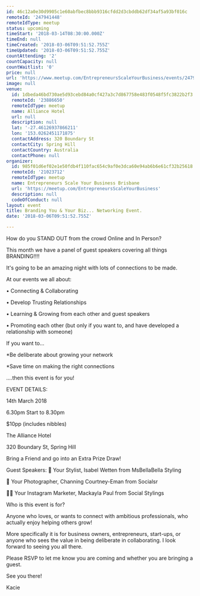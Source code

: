 ```yaml
---
id: 46c12a0e30d9905c1e60abfbec8bbb9316cfdd2d3cbddb62df34af5a93bf016c
remoteId: '247941448'
remoteIdType: meetup
status: upcoming
timeStart: '2018-03-14T08:30:00.000Z'
timeEnd: null
timeCreated: '2018-03-06T09:51:52.755Z'
timeUpdated: '2018-03-06T09:51:52.755Z'
countAttending: '2'
countCapacity: null
countWaitlist: '0'
price: null
url: 'https://www.meetup.com/EntrepreneursScaleYourBusiness/events/247941448/'
image: null
venue:
  id: 1dbeda46bd730ae5d93cebd84a0cf427a3c7d867758e483f0548f5fc3822b2f3
  remoteId: '23886650'
  remoteIdType: meetup
  name: Alliance Hotel
  url: null
  description: null
  lat: '-27.46126937866211'
  lon: '153.0262451171875'
  contactAddress: 320 Boundary St
  contactCity: Spring Hill
  contactCountry: Australia
  contactPhone: null
organizer:
  id: 985f01d6ef02e1e50fdb4f110fac654c9af0e3dca60e94ab6b6e61cf32b25618
  remoteId: '21023712'
  remoteIdType: meetup
  name: Entrepreneurs Scale Your Business Brisbane
  url: 'https://meetup.com/EntrepreneursScaleYourBusiness'
  description: null
  codeOfConduct: null
layout: event
title: Branding You & Your Biz... Networking Event.
date: '2018-03-06T09:51:52.755Z'

---
```

<p>How do you STAND OUT from the crowd Online and In Person?</p> <p>This month we have a panel of guest speakers covering all things BRANDING!!!!</p> <p>It's going to be an amazing night with lots of connections to be made.</p> <p>At our events we all about:</p> <p>• Connecting &amp; Collaborating</p> <p>• Develop Trusting Relationships</p> <p>• Learning &amp; Growing from each other and guest speakers</p> <p>• Promoting each other (but only if you want to, and have developed a relationship with someone)</p> <p>If you want to...</p> <p>*Be deliberate about growing your network</p> <p>*Save time on making the right connections</p> <p>....then this event is for you!</p> <p>EVENT DETAILS:</p> <p>14th March 2018</p> <p>6.30pm Start to 8.30pm</p> <p>$10pp (includes nibbles)</p> <p>The Alliance Hotel</p> <p>320 Boundary St, Spring Hill</p> <p>Bring a Friend and go into an Extra Prize Draw!</p> <p>Guest Speakers: 💃 Your Stylist, Isabel Wetten from MsBellaBella Styling</p> <p>📸 Your Photographer, Channing Courtney-Eman from Socialsr</p> <p>👩‍💻 Your Instagram Marketer, Mackayla Paul from Social Stylings</p> <p>Who is this event is for?</p> <p>Anyone who loves, or wants to connect with ambitious professionals, who actually enjoy helping others grow!</p> <p>More specifically it is for business owners, entrepreneurs, start-ups, or anyone who sees the value in being deliberate in collaborating. I look forward to seeing you all there.</p> <p>Please RSVP to let me know you are coming and whether you are bringing a guest.</p> <p>See you there!</p> <p>Kacie</p>
